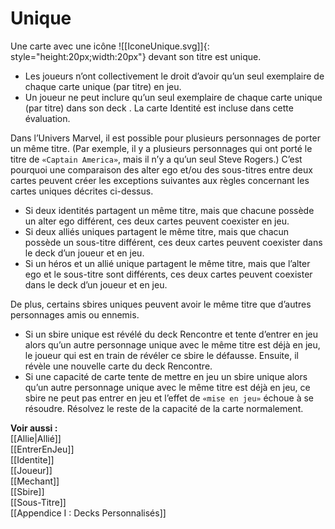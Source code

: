 # Unique
Une carte avec une icône ![[IconeUnique.svg]]{: style="height:20px;width:20px"} devant son titre est unique.  

- Les joueurs n’ont collectivement le droit d’avoir qu’un seul exemplaire de chaque carte unique (par titre) en jeu.
- Un joueur ne peut inclure qu’un seul exemplaire de chaque carte unique (par titre) dans son deck . La carte Identité est incluse dans cette évaluation. 

Dans l’Univers Marvel, il est possible pour plusieurs personnages de porter un même titre. (Par exemple, il y a plusieurs personnages qui ont porté le titre de `«Captain America»`, mais il n’y a qu’un seul Steve Rogers.) C’est pourquoi une comparaison des alter ego et/ou des sous-titres entre deux cartes peuvent créer les exceptions suivantes aux règles concernant les cartes uniques décrites ci-dessus.  

- Si deux identités partagent un même titre, mais que chacune possède un alter ego différent, ces deux cartes peuvent coexister en jeu.
- Si deux alliés uniques partagent le même titre, mais que chacun possède un sous-titre différent, ces deux cartes peuvent coexister dans le deck d’un joueur et en jeu.
- Si un héros et un allié unique partagent le même titre, mais que l’alter ego et le sous-titre sont différents, ces deux cartes peuvent coexister dans le deck d’un joueur et en jeu.

De plus, certains sbires uniques peuvent avoir le même titre que d’autres personnages amis ou ennemis.  

- Si un sbire unique est révélé du deck Rencontre et tente d’entrer en jeu alors qu’un autre personnage unique avec le même titre est déjà en jeu, le joueur qui est en train de révéler ce sbire le défausse. Ensuite, il révèle une nouvelle carte du deck Rencontre.
- Si une capacité de carte tente de mettre en jeu un sbire unique alors qu’un autre personnage unique avec le même titre est déjà en jeu, ce sbire ne peut pas entrer en jeu et l’effet de `«mise en jeu»` échoue à se résoudre. Résolvez le reste de la capacité de la carte normalement.

**Voir aussi :**  
[[Allie|Allié]]  
[[EntrerEnJeu]]  
[[Identite]]  
[[Joueur]]  
[[Mechant]]  
[[Sbire]]  
[[Sous-Titre]]  
[[Appendice I : Decks Personnalisés]]